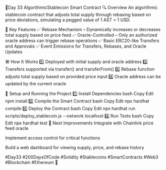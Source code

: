 📅Day 33 AlgorithmicStablecoin Smart Contract
🔍 Overview
An algorithmic stablecoin contract that adjusts total supply through rebasing based on price deviations, simulating a pegged value of 1 AST = 1 USD.

📜 Key Features
✅ Rebase Mechanism – Dynamically increases or decreases total supply based on price feed
✅ Oracle-Controlled – Only an authorized oracle address can trigger rebase operations
✅ Basic ERC20-like Transfers and Approvals
✅ Event Emissions for Transfers, Rebases, and Oracle Updates

🛠️ How It Works
1️⃣ Deployed with initial supply and oracle address
2️⃣ Transfers supported via transfer() and transferFrom()
3️⃣ Rebase function adjusts total supply based on provided price input
4️⃣ Oracle address can be updated by the current oracle

🚀 Setup and Running the Project
1️⃣ Install Dependencies
bash
Copy
Edit
npm install
2️⃣ Compile the Smart Contract
bash
Copy
Edit
npx hardhat compile
3️⃣ Deploy the Contract
bash
Copy
Edit
npx hardhat run scripts/deploy_stablecoin.js --network localhost
4️⃣ Run Tests
bash
Copy
Edit
npx hardhat test
📌 Next Improvements
Integrate with Chainlink price feed oracle

Implement access control for critical functions

Build a web dashboard for viewing supply, price, and rebase history

#Day33 #200DaysOfCode #Solidity #Stablecoins #SmartContracts #Web3 #Blockchain #Ethereum 🚀